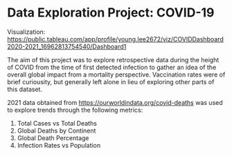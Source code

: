 # Data Exploration Project: COVID-19

Visualization: https://public.tableau.com/app/profile/young.lee2672/viz/COVIDDashboard2020-2021_16962813754540/Dashboard1

The aim of this project was to explore retrospective data during the height of COVID from the time of first detected infection to gather an idea of the overall global impact from a mortality perspective. 
Vaccination rates were of brief curiousity, but generally left alone in lieu of exploring other parts of this dataset.

2021 data obtained from https://ourworldindata.org/covid-deaths was used to explore trends through the following metrics:
1. Total Cases vs Total Deaths
2. Global Deaths by Continent
3. Global Death Percentage
4. Infection Rates vs Population

